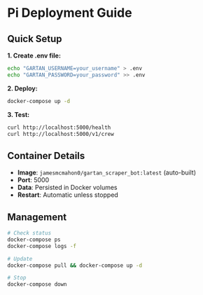 # Pi Deployment Guide

## Quick Setup

**1. Create .env file:**

```bash
echo "GARTAN_USERNAME=your_username" > .env
echo "GARTAN_PASSWORD=your_password" >> .env
```

**2. Deploy:**

```bash
docker-compose up -d
```

**3. Test:**

```bash
curl http://localhost:5000/health
curl http://localhost:5000/v1/crew
```

## Container Details

- **Image**: `jamesmcmahon0/gartan_scraper_bot:latest` (auto-built)
- **Port**: 5000
- **Data**: Persisted in Docker volumes
- **Restart**: Automatic unless stopped

## Management

```bash
# Check status
docker-compose ps
docker-compose logs -f

# Update
docker-compose pull && docker-compose up -d

# Stop
docker-compose down
```
